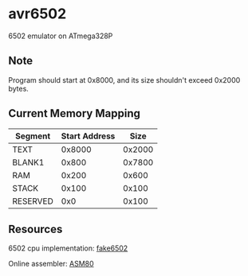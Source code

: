# avr6502
6502 emulator on ATmega328P

## Note

Program should start at 0x8000, and its size shouldn't exceed 0x2000 bytes.

## Current Memory Mapping

| Segment  | Start Address | Size   |
| -------- | ------------- | ------ |
| TEXT     | 0x8000        | 0x2000 |
| BLANK1   | 0x800         | 0x7800 |
| RAM      | 0x200         | 0x600  |
| STACK    | 0x100         | 0x100  |
| RESERVED | 0x0           | 0x100  |

## Resources

6502 cpu implementation: [fake6502](http://rubbermallet.org/fake6502.c)

Online assembler: [ASM80](https://www.asm80.com)
